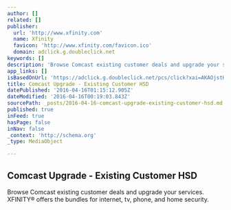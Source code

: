 ```yaml
---
author: []
related: []
publisher:
  url: 'http://www.xfinity.com'
  name: Xfinity
  favicon: 'http://www.xfinity.com/favicon.ico'
  domain: adclick.g.doubleclick.net
keywords: []
description: 'Browse Comcast existing customer deals and upgrade your services. XFINITY® offers the bundles for internet, tv, phone, and home security.'
app_links: []
isBasedOnUrl: 'https://adclick.g.doubleclick.net/pcs/click?xai=AKAOjstH9gMKv5M7ndYlNaKeMTAKyTUyFIS6qJRnarQyMQguIgvCdmZ8mKNUAK_5Mu1lbfsxrXIKlXwHHHNiutm8u_JW8wgOAR1Mng2SeXeW8s1_4dbPifyI5mtQgd2yPw7K9eWtuSd4H1dPQcZFaulJROxxYbKRNvcwPU21wxk&sig=Cg0ArKJSzL1hDhM1Tc96EAE&urlfix=1&adurl=http://www.xfinity.com/lp/ppc/upgrade-xfinity-internet-service?dfaid=4053494&cmp=0&cid=4053494'
title: Comcast Upgrade - Existing Customer HSD
datePublished: '2016-04-16T01:15:12.905Z'
dateModified: '2016-04-16T00:19:03.843Z'
sourcePath: _posts/2016-04-16-comcast-upgrade-existing-customer-hsd.md
published: true
inFeed: true
hasPage: false
inNav: false
_context: 'http://schema.org'
_type: MediaObject

---
```

<article style=""><h1>Comcast Upgrade - Existing Customer HSD</h1><p>Browse Comcast existing customer deals and upgrade your services. XFINITY® offers the bundles for internet, tv, phone, and home security.</p></article>